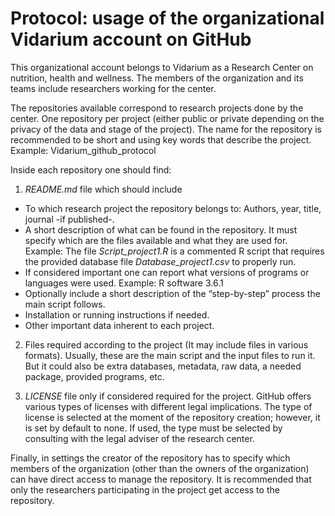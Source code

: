 # Protocol: usage of the organizational Vidarium account on GitHub

This organizational account belongs to Vidarium as a Research Center on nutrition, health and wellness. The members of the organization and its teams include researchers working for the center. 

The repositories available correspond to research projects done by the center. One repository  per project (either public or private depending on the privacy of the data and stage of the project). The name for the repository is recommended to be short and using key words that describe the project. Example: Vidarium_github_protocol

Inside each repository one should find: 
1.	*README.md* file which should include
-	To which research project the repository belongs to: Authors, year, title, journal -if published-.
-	A short description of what can be found in the repository. It must specify which are the files available and what they are used for. 
Example: The file *Script_project1.R* is a commented R script that requires the provided database file *Database_project1.csv* to properly run.  
-	If considered important one can report what versions of programs or languages were used. 
Example: R software 3.6.1
-	Optionally include a short description of the “step-by-step” process the main script follows. 
-	Installation or running instructions if needed.
-	Other important data inherent to each project.

2.	Files required according to the project (It may include files in various formats). Usually, these are the main script and the input files to run it. But it could also be extra databases, metadata, raw data, a needed package, provided programs, etc.

3.	*LICENSE* file only if considered required for the project. GitHub offers various types of licenses with different legal implications.  The type of license is selected at the moment of the repository creation; however, it is set by default to none. If used, the type must be selected by consulting with the legal adviser of the research center. 

Finally, in settings the creator of the repository has to specify which members of the organization (other than the owners of the organization) can have direct access to manage the repository. It is recommended that only the researchers participating in the project get access to the repository. 
